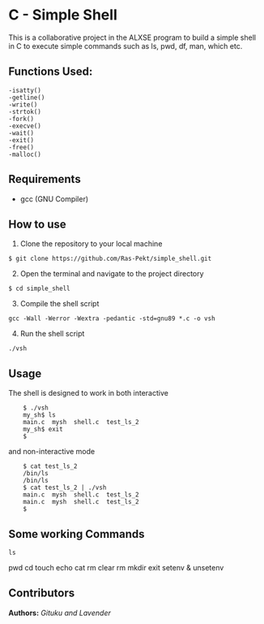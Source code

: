 # C - Simple Shell
This is a collaborative project in the ALXSE program to build a simple shell in C to execute simple commands such as ls, pwd, df, man, which etc.


## Functions Used:
	-isatty()
	-getline()
	-write()
	-strtok()
	-fork()
	-execve()
	-wait()
	-exit()
	-free()
	-malloc()


## Requirements

* gcc (GNU Compiler)

## How to use
1. Clone the repository to your local machine

```
$ git clone https://github.com/Ras-Pekt/simple_shell.git
```

2. Open the terminal and navigate to the project directory

```
$ cd simple_shell
```

3. Compile the shell script

```
gcc -Wall -Werror -Wextra -pedantic -std=gnu89 *.c -o vsh
```

4. Run the shell script

```
./vsh
```

## Usage
The shell is designed to work in both interactive
```
	$ ./vsh
	my_sh$ ls
	main.c	mysh  shell.c  test_ls_2
	my_sh$ exit
	$
```
and non-interactive mode
```
	$ cat test_ls_2
	/bin/ls
	/bin/ls
	$ cat test_ls_2 | ./vsh
	main.c	mysh  shell.c  test_ls_2
	main.c	mysh  shell.c  test_ls_2
	$
```

## Some working Commands
	ls
pwd
	cd
	touch
	echo
	cat
	rm
	clear
	rm
	mkdir
	exit
	setenv & unsetenv

## Contributors

**Authors:** *Gituku and Lavender*
